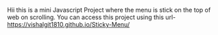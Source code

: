 Hii this is a mini Javascript Project where the menu is stick on the top of web on scrolling. You can access this project using this url- https://vishalgit1810.github.io/Sticky-Menu/

